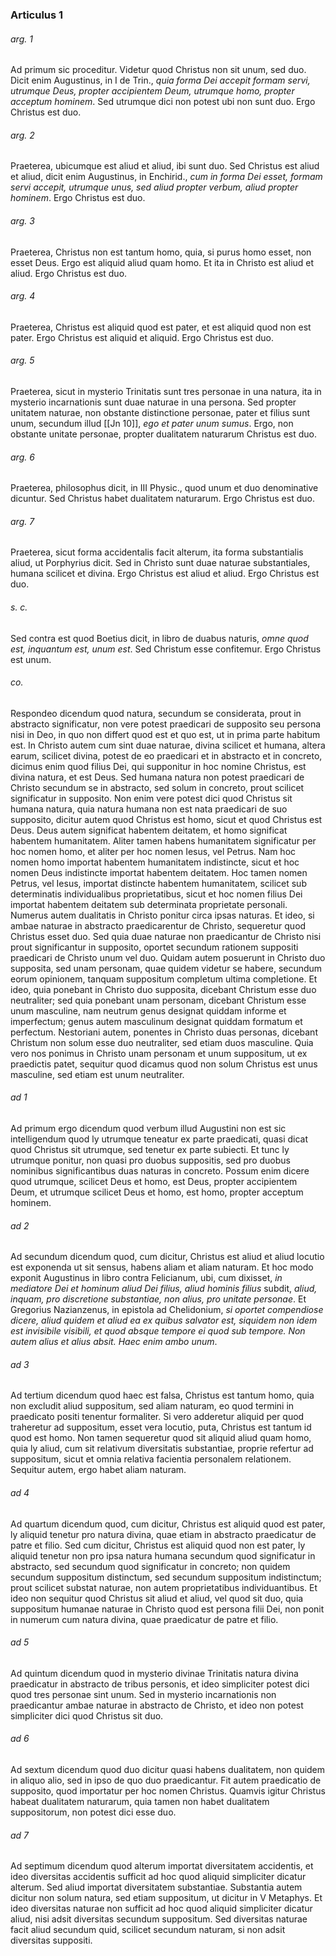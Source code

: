 ### Articulus 1

###### arg. 1
Ad primum sic proceditur. Videtur quod Christus non sit unum, sed duo. Dicit enim Augustinus, in I de Trin., *quia forma Dei accepit formam servi, utrumque Deus, propter accipientem Deum, utrumque homo, propter acceptum hominem*. Sed utrumque dici non potest ubi non sunt duo. Ergo Christus est duo.

###### arg. 2
Praeterea, ubicumque est aliud et aliud, ibi sunt duo. Sed Christus est aliud et aliud, dicit enim Augustinus, in Enchirid., *cum in forma Dei esset, formam servi accepit, utrumque unus, sed aliud propter verbum, aliud propter hominem*. Ergo Christus est duo.

###### arg. 3
Praeterea, Christus non est tantum homo, quia, si purus homo esset, non esset Deus. Ergo est aliquid aliud quam homo. Et ita in Christo est aliud et aliud. Ergo Christus est duo.

###### arg. 4
Praeterea, Christus est aliquid quod est pater, et est aliquid quod non est pater. Ergo Christus est aliquid et aliquid. Ergo Christus est duo.

###### arg. 5
Praeterea, sicut in mysterio Trinitatis sunt tres personae in una natura, ita in mysterio incarnationis sunt duae naturae in una persona. Sed propter unitatem naturae, non obstante distinctione personae, pater et filius sunt unum, secundum illud [[Jn 10]], *ego et pater unum sumus*. Ergo, non obstante unitate personae, propter dualitatem naturarum Christus est duo.

###### arg. 6
Praeterea, philosophus dicit, in III Physic., quod unum et duo denominative dicuntur. Sed Christus habet dualitatem naturarum. Ergo Christus est duo.

###### arg. 7
Praeterea, sicut forma accidentalis facit alterum, ita forma substantialis aliud, ut Porphyrius dicit. Sed in Christo sunt duae naturae substantiales, humana scilicet et divina. Ergo Christus est aliud et aliud. Ergo Christus est duo.

###### s. c.
Sed contra est quod Boetius dicit, in libro de duabus naturis, *omne quod est, inquantum est, unum est*. Sed Christum esse confitemur. Ergo Christus est unum.

###### co.
Respondeo dicendum quod natura, secundum se considerata, prout in abstracto significatur, non vere potest praedicari de supposito seu persona nisi in Deo, in quo non differt quod est et quo est, ut in prima parte habitum est. In Christo autem cum sint duae naturae, divina scilicet et humana, altera earum, scilicet divina, potest de eo praedicari et in abstracto et in concreto, dicimus enim quod filius Dei, qui supponitur in hoc nomine Christus, est divina natura, et est Deus. Sed humana natura non potest praedicari de Christo secundum se in abstracto, sed solum in concreto, prout scilicet significatur in supposito. Non enim vere potest dici quod Christus sit humana natura, quia natura humana non est nata praedicari de suo supposito, dicitur autem quod Christus est homo, sicut et quod Christus est Deus. Deus autem significat habentem deitatem, et homo significat habentem humanitatem. Aliter tamen habens humanitatem significatur per hoc nomen homo, et aliter per hoc nomen Iesus, vel Petrus. Nam hoc nomen homo importat habentem humanitatem indistincte, sicut et hoc nomen Deus indistincte importat habentem deitatem. Hoc tamen nomen Petrus, vel Iesus, importat distincte habentem humanitatem, scilicet sub determinatis individualibus proprietatibus, sicut et hoc nomen filius Dei importat habentem deitatem sub determinata proprietate personali. Numerus autem dualitatis in Christo ponitur circa ipsas naturas. Et ideo, si ambae naturae in abstracto praedicarentur de Christo, sequeretur quod Christus esset duo. Sed quia duae naturae non praedicantur de Christo nisi prout significantur in supposito, oportet secundum rationem suppositi praedicari de Christo unum vel duo. Quidam autem posuerunt in Christo duo supposita, sed unam personam, quae quidem videtur se habere, secundum eorum opinionem, tanquam suppositum completum ultima completione. Et ideo, quia ponebant in Christo duo supposita, dicebant Christum esse duo neutraliter; sed quia ponebant unam personam, dicebant Christum esse unum masculine, nam neutrum genus designat quiddam informe et imperfectum; genus autem masculinum designat quiddam formatum et perfectum. Nestoriani autem, ponentes in Christo duas personas, dicebant Christum non solum esse duo neutraliter, sed etiam duos masculine. Quia vero nos ponimus in Christo unam personam et unum suppositum, ut ex praedictis patet, sequitur quod dicamus quod non solum Christus est unus masculine, sed etiam est unum neutraliter.

###### ad 1
Ad primum ergo dicendum quod verbum illud Augustini non est sic intelligendum quod ly utrumque teneatur ex parte praedicati, quasi dicat quod Christus sit utrumque, sed tenetur ex parte subiecti. Et tunc ly utrumque ponitur, non quasi pro duobus suppositis, sed pro duobus nominibus significantibus duas naturas in concreto. Possum enim dicere quod utrumque, scilicet Deus et homo, est Deus, propter accipientem Deum, et utrumque scilicet Deus et homo, est homo, propter acceptum hominem.

###### ad 2
Ad secundum dicendum quod, cum dicitur, Christus est aliud et aliud locutio est exponenda ut sit sensus, habens aliam et aliam naturam. Et hoc modo exponit Augustinus in libro contra Felicianum, ubi, cum dixisset, *in mediatore Dei et hominum aliud Dei filius, aliud hominis filius* subdit, *aliud, inquam, pro discretione substantiae, non alius, pro unitate personae*. Et Gregorius Nazianzenus, in epistola ad Chelidonium, *si oportet compendiose dicere, aliud quidem et aliud ea ex quibus salvator est, siquidem non idem est invisibile visibili, et quod absque tempore ei quod sub tempore. Non autem alius et alius absit. Haec enim ambo unum*.

###### ad 3
Ad tertium dicendum quod haec est falsa, Christus est tantum homo, quia non excludit aliud suppositum, sed aliam naturam, eo quod termini in praedicato positi tenentur formaliter. Si vero adderetur aliquid per quod traheretur ad suppositum, esset vera locutio, puta, Christus est tantum id quod est homo. Non tamen sequeretur quod sit aliquid aliud quam homo, quia ly aliud, cum sit relativum diversitatis substantiae, proprie refertur ad suppositum, sicut et omnia relativa facientia personalem relationem. Sequitur autem, ergo habet aliam naturam.

###### ad 4
Ad quartum dicendum quod, cum dicitur, Christus est aliquid quod est pater, ly aliquid tenetur pro natura divina, quae etiam in abstracto praedicatur de patre et filio. Sed cum dicitur, Christus est aliquid quod non est pater, ly aliquid tenetur non pro ipsa natura humana secundum quod significatur in abstracto, sed secundum quod significatur in concreto; non quidem secundum suppositum distinctum, sed secundum suppositum indistinctum; prout scilicet substat naturae, non autem proprietatibus individuantibus. Et ideo non sequitur quod Christus sit aliud et aliud, vel quod sit duo, quia suppositum humanae naturae in Christo quod est persona filii Dei, non ponit in numerum cum natura divina, quae praedicatur de patre et filio.

###### ad 5
Ad quintum dicendum quod in mysterio divinae Trinitatis natura divina praedicatur in abstracto de tribus personis, et ideo simpliciter potest dici quod tres personae sint unum. Sed in mysterio incarnationis non praedicantur ambae naturae in abstracto de Christo, et ideo non potest simpliciter dici quod Christus sit duo.

###### ad 6
Ad sextum dicendum quod duo dicitur quasi habens dualitatem, non quidem in aliquo alio, sed in ipso de quo duo praedicantur. Fit autem praedicatio de supposito, quod importatur per hoc nomen Christus. Quamvis igitur Christus habeat dualitatem naturarum, quia tamen non habet dualitatem suppositorum, non potest dici esse duo.

###### ad 7
Ad septimum dicendum quod alterum importat diversitatem accidentis, et ideo diversitas accidentis sufficit ad hoc quod aliquid simpliciter dicatur alterum. Sed aliud importat diversitatem substantiae. Substantia autem dicitur non solum natura, sed etiam suppositum, ut dicitur in V Metaphys. Et ideo diversitas naturae non sufficit ad hoc quod aliquid simpliciter dicatur aliud, nisi adsit diversitas secundum suppositum. Sed diversitas naturae facit aliud secundum quid, scilicet secundum naturam, si non adsit diversitas suppositi.

